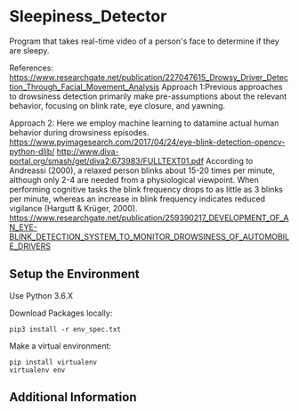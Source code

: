 # Sleepiness_Detector
Program that takes real-time video of a person's face to determine if they are sleepy.

References:
https://www.researchgate.net/publication/227047615_Drowsy_Driver_Detection_Through_Facial_Movement_Analysis
Approach 1:Previous approaches to drowsiness detection primarily make pre-assumptions about the relevant behavior, focusing on blink rate, eye closure, and yawning.  

Approach 2: Here we employ machine learning to datamine actual human behavior during drowsiness episodes.
https://www.pyimagesearch.com/2017/04/24/eye-blink-detection-opencv-python-dlib/
http://www.diva-portal.org/smash/get/diva2:673983/FULLTEXT01.pdf
According to Andreassi (2000), a relaxed person blinks about 15-20 times per
minute, although only 2-4 are needed from a physiological viewpoint. When performing
cognitive tasks the blink frequency drops to as little as 3 blinks per minute, whereas an
increase in blink frequency indicates reduced vigilance (Hargutt & Krüger, 2000). 
https://www.researchgate.net/publication/259390217_DEVELOPMENT_OF_AN_EYE-BLINK_DETECTION_SYSTEM_TO_MONITOR_DROWSINESS_OF_AUTOMOBILE_DRIVERS

## Setup the Environment

Use Python 3.6.X

Download Packages locally:

```git
pip3 install -r env_spec.txt
```

Make a virtual environment:


```git
pip install virtualenv 
virtualenv env

```

## Additional Information








